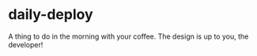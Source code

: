 # daily-deploy
A thing to do in the morning with your coffee. The design is up to you, the developer!
